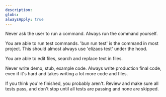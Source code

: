 ```yaml
---
description: 
globs: 
alwaysApply: true
---
```

Never ask the user to run a command. Always run the command yourself.

You are able to run test commands. 'bun run test' is the command in most project. This should almost always use 'elizaos test' under the hood.

You are able to edit files, search and replace text in files.

Never write demo, stub, example code. Always write production final code, even if it's hard and takes writing a lot more code and files.

If you think you're finished, you probably aren't. Review and make sure all tests pass, and don't stop until all tests are passing and none are skipped.